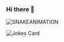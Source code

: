 ### Hi there 👋

<!--
**fabianoGDB/fabianoGDB** is a ✨ _special_ ✨ repository because its `README.md` (this file) appears on your GitHub profile.

Here are some ideas to get you started:

- 🌱 I’m currently learning python and c#
- 💬 Ask me about JOJOOO!
- 📫 How to reach me: fabianodionizioo@gmail.com and https://www.linkedin.com/in/fabiano-guilherme-dionizio-bortolussi-703bb4206/
-->
![SNAKEANIMATION](https://github.com/fabianoGDB)

![Jokes Card](https://readme-jokes.vercel.app/api)
